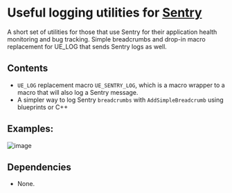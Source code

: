 # Useful logging utilities for [Sentry](https://sentry.io)
A short set of utilities for those that use Sentry for their application health monitoring and bug tracking. Simple breadcrumbs and drop-in macro replacement for UE_LOG that sends Sentry logs as well.

## Contents
- `UE_LOG` replacement macro `UE_SENTRY_LOG`, which is a macro wrapper to a macro that will also log a Sentry message.
- A simpler way to log Sentry `breadcrumbs` with `AddSimpleBreadcrumb` using blueprints or C++

## Examples:

![image]()

## Dependencies
- None.
